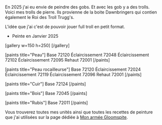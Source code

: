 
En 2025 j'ai eu envie de peindre des gobs. Et avec les gob y a des trolls. 
Voici mes trolls de pierre. Ils provienne de la boite Dawnbringers qui contien également le Roi des Troll Trugg's. 

L'idée que j'ai c'est de pouvoir jouer full troll en petit format. 

* Peinte en Janvier 2025

[gallery w=150 h=250]
[/gallery]

[paints title="Peau"]
Base	72120
Éclaircissement	72048
Éclaircissement	72102
Éclaircissement	72095
Rehaut	72001
[/paints]

[paints title="Peau rocailleurse"]
Base	72120
Éclaircissement	72024
Éclaircissement	72119
Éclaircissement	72096
Rehaut	72001
[/paints]

[paints title="Cuir"]
Base	72124
[/paints]

[paints title="Bois"]
Base	72045
[/paints]

[paints title="Rubis"]
Base	72011
[/paints]

Vous trouverez toutes mes unités ainsi que toutes les recettes de peinture que j'ai utilisées
sur la page dédiée à [Mon armée Gloomspite](2025/armee-gloomspite.html).

